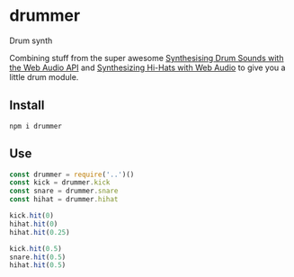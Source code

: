 # drummer
Drum synth

Combining stuff from the super awesome [Synthesising Drum Sounds with the Web Audio API](https://dev.opera.com/articles/drum-sounds-webaudio/) and [Synthesizing Hi-Hats with Web Audio](http://joesul.li/van/synthesizing-hi-hats/) to give you a little drum module.

## Install

`npm i drummer`

## Use

```javascript
const drummer = require('..')()
const kick = drummer.kick
const snare = drummer.snare
const hihat = drummer.hihat

kick.hit(0)
hihat.hit(0)
hihat.hit(0.25)

kick.hit(0.5)
snare.hit(0.5)
hihat.hit(0.5)
```
